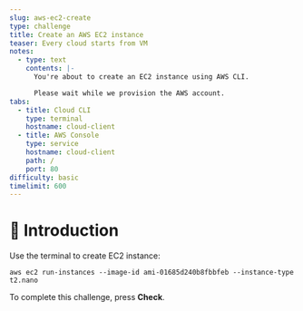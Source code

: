 ```yaml
---
slug: aws-ec2-create
type: challenge
title: Create an AWS EC2 instance
teaser: Every cloud starts from VM
notes:
  - type: text
    contents: |-
      You're about to create an EC2 instance using AWS CLI.

      Please wait while we provision the AWS account.
tabs:
  - title: Cloud CLI
    type: terminal
    hostname: cloud-client
  - title: AWS Console
    type: service
    hostname: cloud-client
    path: /
    port: 80
difficulty: basic
timelimit: 600
---
```


👋 Introduction
===============

Use the terminal to create EC2 instance:

```
aws ec2 run-instances --image-id ami-01685d240b8fbbfeb --instance-type t2.nano
```

To complete this challenge, press **Check**.

